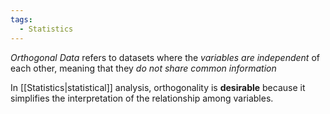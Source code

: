 ```yaml
---
tags:
  - Statistics
---
```

*Orthogonal Data* refers to datasets where the *variables are independent* of each other, meaning that they *do not share common information* 

In [[Statistics|statistical]] analysis, orthogonality is **desirable** because it simplifies the interpretation of the relationship among variables.